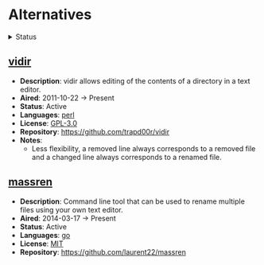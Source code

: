 # Alternatives

<details>

<summary>Status</summary>

- **Active**
    - [⚓](#vidir) [vidir]
    - [⚓](#massren) [massren]

</details>

<!----------------------------------------------------------------------------->

## [vidir]

- **Description**: vidir allows editing of the contents of a directory in a text editor.
- **Aired**: 2011-10-22 → Present
- **Status**: Active
- **Languages**: [perl]
- **License**: [GPL-3.0]
- **Repository**: https://github.com/trapd00r/vidir
- **Notes**:
    - Less flexibility, a removed line always corresponds to a removed file and a changed line always corresponds to a renamed file.

## [massren]

- **Description**: Command line tool that can be used to rename multiple files using your own text editor.
- **Aired**: 2014-03-17 → Present
- **Status**: Active
- **Languages**: [go]
- **License**: [MIT]
- **Repository**: https://github.com/laurent22/massren


[vidir]: https://github.com/trapd00r/vidir
[massren]: https://github.com/laurent22/massren

[perl]: https://www.perl.org/
[go]: https://golang.org/

[GPL-3.0]: https://opensource.org/licenses/GPL-3.0
[MIT]: https://opensource.org/licenses/MIT

